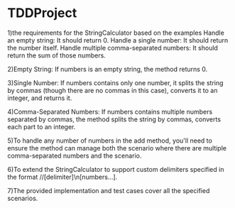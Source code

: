 # TDDProject

1)the requirements for the StringCalculator based on the examples
  Handle an empty string: It should return 0.
  Handle a single number: It should return the number itself.
  Handle multiple comma-separated numbers: It should return the sum of those numbers.
  
2)Empty String: If numbers is an empty string, the method returns 0.

3)Single Number: If numbers contains only one number, it splits the string by commas (though there are no commas in this case), converts it to an integer, and returns it.

4)Comma-Separated Numbers: If numbers contains multiple numbers separated by commas, the method splits the string by commas, converts each part to an integer.

5)To handle any number of numbers in the add method, you'll need to ensure the method can manage both the scenario where there are multiple comma-separated numbers and the scenario.

6)To extend the StringCalculator to support custom delimiters specified in the format //[delimiter]\n[numbers...].

7)The provided implementation and test cases cover all the specified scenarios.
